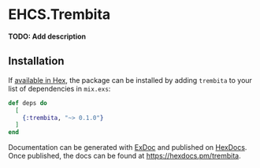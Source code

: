 # EHCS.Trembita

**TODO: Add description**

## Installation

If [available in Hex](https://hex.pm/docs/publish), the package can be installed
by adding `trembita` to your list of dependencies in `mix.exs`:

```elixir
def deps do
  [
    {:trembita, "~> 0.1.0"}
  ]
end
```

Documentation can be generated with [ExDoc](https://github.com/elixir-lang/ex_doc)
and published on [HexDocs](https://hexdocs.pm). Once published, the docs can
be found at <https://hexdocs.pm/trembita>.

